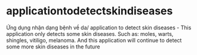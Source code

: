 # applicationtodetectskindiseases
Ứng dụng nhận dạng bệnh về da/ application to detect skin diseases - This application only detects some skin diseases. Such as: moles, warts, shingles, vitiligo, melanoma. And this application will continue to detect some more skin diseases in the future

